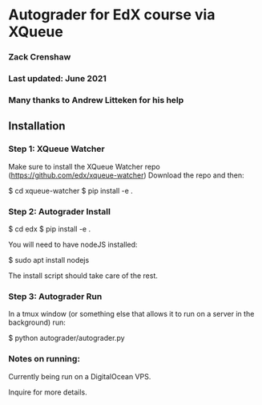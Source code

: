 # Autograder for EdX course via XQueue

### Zack Crenshaw
### Last updated: June 2021
### Many thanks to Andrew Litteken for his help

## Installation

### Step 1: XQueue Watcher
Make sure to install the XQueue Watcher repo (https://github.com/edx/xqueue-watcher)
Download the repo and then:

$ cd xqueue-watcher
$ pip install -e .

### Step 2: Autograder Install

$ cd edx
$ pip install -e .

You will need to have nodeJS installed:

$ sudo apt install nodejs

The install script should take care of the rest.

### Step 3: Autograder Run

In a tmux window (or something else that allows it to run on a server in the background) run:

$ python autograder/autograder.py


### Notes on running:

Currently being run on a DigitalOcean VPS.

Inquire for more details.


